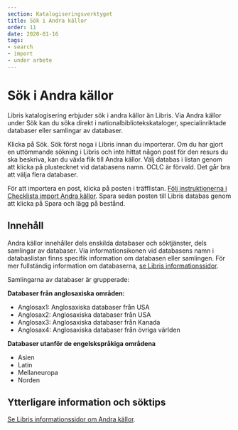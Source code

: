 ```yaml
---
section: Katalogiseringsverktyget
title: Sök i Andra källor
order: 11
date: 2020-01-16
tags:
- search
- import
- under arbete
---
```


# Sök i Andra källor

Libris katalogisering erbjuder sök i andra källor än Libris. Via Andra källor under Sök kan du söka direkt i nationalbibliotekskataloger, specialinriktade databaser eller samlingar av databaser. 

Klicka på Sök. Sök först noga i Libris innan du importerar. Om du har gjort en uttömmande sökning i Libris och inte hittat någon post för den resurs du ska beskriva, kan du växla flik till Andra källor. Välj databas i listan genom att klicka på plustecknet vid databasens namn. OCLC är förvald. Det går bra att välja flera databaser.  

För att importera en post, klicka på posten i träfflistan. [Följ instruktionerna i Checklista import Andra källor](https://libris.kb.se/katalogisering/help/editor-checklist-import). Spara sedan posten till Libris databas genom att klicka på Spara och lägg på bestånd.
 
## Innehåll
Andra källor innehåller dels enskilda databaser och söktjänster, dels samlingar av databaser. Via informationsikonen vid databasens namn i databaslistan finns specifik information om databasen eller samlingen. För mer fullständig information om databaserna, [se Libris informationssidor](https://www.kb.se/samverkan-och-utveckling/libris/katalogisering-i-libris/andra-kallor.html).  

Samlingarna av databaser är grupperade:

**Databaser från anglosaxiska områden:**

* Anglosax1: Anglosaxiska databaser från USA
* Anglosax2: Anglosaxiska databaser från USA
* Anglosax3: Anglosaxiska databaser från Kanada
* Anglosax4: Anglosaxiska databaser från övriga världen

**Databaser utanför de engelskspråkiga områdena**

* Asien
* Latin
* Mellaneuropa
* Norden

## Ytterligare information och söktips
[Se Libris informationssidor om Andra källor](https://www.kb.se/samverkan-och-utveckling/libris/katalogisering-i-libris/andra-kallor.html).  
